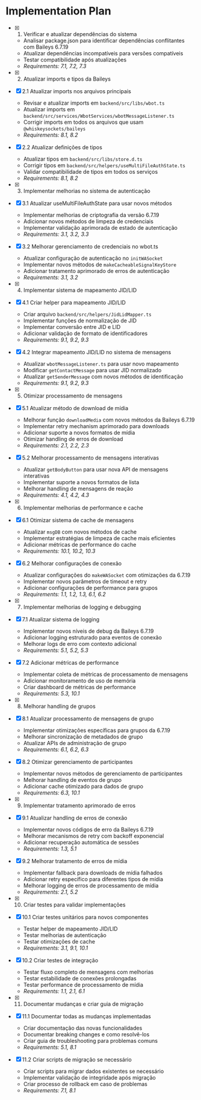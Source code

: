# Implementation Plan

- [x] 1. Verificar e atualizar dependências do sistema





  - Analisar package.json para identificar dependências conflitantes com Baileys 6.7.19
  - Atualizar dependências incompatíveis para versões compatíveis
  - Testar compatibilidade após atualizações
  - _Requirements: 7.1, 7.2, 7.3_

- [x] 2. Atualizar imports e tipos da Baileys





- [x] 2.1 Atualizar imports nos arquivos principais


  - Revisar e atualizar imports em `backend/src/libs/wbot.ts`
  - Atualizar imports em `backend/src/services/WbotServices/wbotMessageListener.ts`
  - Corrigir imports em todos os arquivos que usam `@whiskeysockets/baileys`
  - _Requirements: 8.1, 8.2_

- [x] 2.2 Atualizar definições de tipos


  - Atualizar tipos em `backend/src/libs/store.d.ts`
  - Corrigir tipos em `backend/src/helpers/useMultiFileAuthState.ts`
  - Validar compatibilidade de tipos em todos os serviços
  - _Requirements: 8.1, 8.2_

- [x] 3. Implementar melhorias no sistema de autenticação





- [x] 3.1 Atualizar useMultiFileAuthState para usar novos métodos


  - Implementar melhorias de criptografia da versão 6.7.19
  - Adicionar novos métodos de limpeza de credenciais
  - Implementar validação aprimorada de estado de autenticação
  - _Requirements: 3.1, 3.2, 3.3_

- [x] 3.2 Melhorar gerenciamento de credenciais no wbot.ts


  - Atualizar configuração de autenticação no `initWASocket`
  - Implementar novos métodos de `makeCacheableSignalKeyStore`
  - Adicionar tratamento aprimorado de erros de autenticação
  - _Requirements: 3.1, 3.2_

- [x] 4. Implementar sistema de mapeamento JID/LID





- [x] 4.1 Criar helper para mapeamento JID/LID


  - Criar arquivo `backend/src/helpers/JidLidMapper.ts`
  - Implementar funções de normalização de JID
  - Implementar conversão entre JID e LID
  - Adicionar validação de formato de identificadores
  - _Requirements: 9.1, 9.2, 9.3_

- [x] 4.2 Integrar mapeamento JID/LID no sistema de mensagens


  - Atualizar `wbotMessageListener.ts` para usar novo mapeamento
  - Modificar `getContactMessage` para usar JID normalizado
  - Atualizar `getSenderMessage` com novos métodos de identificação
  - _Requirements: 9.1, 9.2, 9.3_

- [x] 5. Otimizar processamento de mensagens





- [x] 5.1 Atualizar método de download de mídia


  - Melhorar função `downloadMedia` com novos métodos da Baileys 6.7.19
  - Implementar retry mechanism aprimorado para downloads
  - Adicionar suporte a novos formatos de mídia
  - Otimizar handling de erros de download
  - _Requirements: 2.1, 2.2, 2.3_

- [x] 5.2 Melhorar processamento de mensagens interativas


  - Atualizar `getBodyButton` para usar nova API de mensagens interativas
  - Implementar suporte a novos formatos de lista
  - Melhorar handling de mensagens de reação
  - _Requirements: 4.1, 4.2, 4.3_

- [x] 6. Implementar melhorias de performance e cache





- [x] 6.1 Otimizar sistema de cache de mensagens


  - Atualizar `msgDB` com novos métodos de cache
  - Implementar estratégias de limpeza de cache mais eficientes
  - Adicionar métricas de performance do cache
  - _Requirements: 10.1, 10.2, 10.3_

- [x] 6.2 Melhorar configurações de conexão


  - Atualizar configurações do `makeWASocket` com otimizações da 6.7.19
  - Implementar novos parâmetros de timeout e retry
  - Adicionar configurações de performance para grupos
  - _Requirements: 1.1, 1.2, 1.3, 6.1, 6.2_

- [x] 7. Implementar melhorias de logging e debugging








- [x] 7.1 Atualizar sistema de logging


  - Implementar novos níveis de debug da Baileys 6.7.19
  - Adicionar logging estruturado para eventos de conexão
  - Melhorar logs de erro com contexto adicional
  - _Requirements: 5.1, 5.2, 5.3_

- [x] 7.2 Adicionar métricas de performance


  - Implementar coleta de métricas de processamento de mensagens
  - Adicionar monitoramento de uso de memória
  - Criar dashboard de métricas de performance
  - _Requirements: 5.3, 10.1_

- [x] 8. Melhorar handling de grupos





- [x] 8.1 Atualizar processamento de mensagens de grupo


  - Implementar otimizações específicas para grupos da 6.7.19
  - Melhorar sincronização de metadados de grupo
  - Atualizar APIs de administração de grupo
  - _Requirements: 6.1, 6.2, 6.3_

- [x] 8.2 Otimizar gerenciamento de participantes


  - Implementar novos métodos de gerenciamento de participantes
  - Melhorar handling de eventos de grupo
  - Adicionar cache otimizado para dados de grupo
  - _Requirements: 6.3, 10.1_

- [x] 9. Implementar tratamento aprimorado de erros







- [x] 9.1 Atualizar handling de erros de conexão



  - Implementar novos códigos de erro da Baileys 6.7.19
  - Melhorar mecanismos de retry com backoff exponencial
  - Adicionar recuperação automática de sessões
  - _Requirements: 1.3, 5.1_

- [x] 9.2 Melhorar tratamento de erros de mídia


  - Implementar fallback para downloads de mídia falhados
  - Adicionar retry específico para diferentes tipos de mídia
  - Melhorar logging de erros de processamento de mídia
  - _Requirements: 2.1, 5.2_

- [x] 10. Criar testes para validar implementações





- [x] 10.1 Criar testes unitários para novos componentes


  - Testar helper de mapeamento JID/LID
  - Testar melhorias de autenticação
  - Testar otimizações de cache
  - _Requirements: 3.1, 9.1, 10.1_

- [x] 10.2 Criar testes de integração


  - Testar fluxo completo de mensagens com melhorias
  - Testar estabilidade de conexões prolongadas
  - Testar performance de processamento de mídia
  - _Requirements: 1.1, 2.1, 6.1_

- [x] 11. Documentar mudanças e criar guia de migração





- [x] 11.1 Documentar todas as mudanças implementadas


  - Criar documentação das novas funcionalidades
  - Documentar breaking changes e como resolvê-los
  - Criar guia de troubleshooting para problemas comuns
  - _Requirements: 5.1, 8.1_

- [x] 11.2 Criar scripts de migração se necessário


  - Criar scripts para migrar dados existentes se necessário
  - Implementar validação de integridade após migração
  - Criar processo de rollback em caso de problemas
  - _Requirements: 7.1, 8.1_